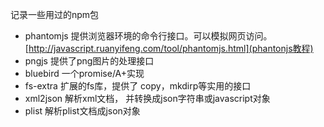 记录一些用过的npm包

+ phantomjs 提供浏览器环境的命令行接口。可以模拟网页访问。
[http://javascript.ruanyifeng.com/tool/phantomjs.html](phantonjs教程)
+ pngjs 提供了png图片的处理接口
+ bluebird 一个promise/A+实现
+ fs-extra 扩展的fs库，提供了 copy，mkdirp等实用的接口
+ xml2json 解析xml文档， 并转换成json字符串或javascript对象
+ plist 解析plist文档成json对象